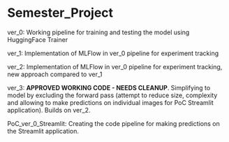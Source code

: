 # Semester_Project

ver_0: Working pipeline for training and testing the model using HuggingFace Trainer

ver_1: Implementation of MLFlow in ver_0 pipeline for experiment tracking

ver_2: Implementation of MLFlow in ver_0 pipeline for experiment tracking, new approach compared to ver_1

ver_3: **APPROVED WORKING CODE - NEEDS CLEANUP**. Simplifying to model by excluding the forward pass (attempt to reduce size, complexity and allowing to make predictions on individual images for PoC Streamlit application). Builds on ver_2.




PoC_ver_0_Streamlit: Creating the code pipeline for making predictions on the Streamlit application.
